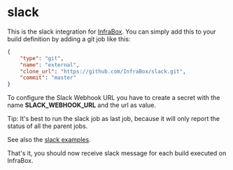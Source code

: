 # slack

This is the slack integration for [InfraBox](https://infrabox.net). You can simply add this to your build definition by adding a git job like this:

```json
{
    "type": "git",
    "name": "external",
    "clone_url": "https://github.com/InfraBox/slack.git",
    "commit": "master"
}
```

To configure the Slack Webhook URL you have to create a secret with the name **SLACK_WEBHOOK_URL** and the url as value.

Tip: It's best to run the slack job as last job, because it will only report the status of all the parent jobs.

See also the [slack examples](https://github.com/InfraBox/examples/tree/master/slack).

That's it, you should now receive slack message for each build executed on InfraBox.
